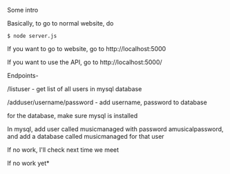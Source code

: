 Some intro

Basically, to go to normal website, do

```
$ node server.js
```

If you want to go to website, go to http://localhost:5000

If you want to use the API, go to http://localhost:5000/<endpoint>

Endpoints-

/listuser - get list of all users in mysql database

/adduser/username/password - add username, password to database

for the database, make sure mysql is installed

In mysql, add user called musicmanaged with password amusicalpassword, and add a database called musicmanaged for that user

If no work, I'll check next time we meet

If no work yet*
